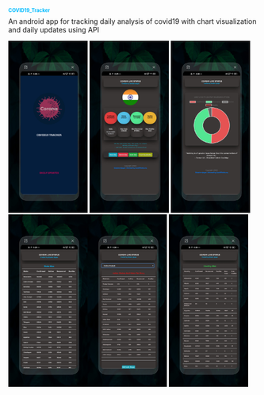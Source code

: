 <h2 style="font-size: 10px; color: #00bbff;">COVID19_Tracker</h2>
An android app for tracking daily analysis of covid19  with chart visualization and daily updates using API

  <img src="covid19/1.jpg" width="160" heigth="150"> <img src="covid19/2.jpg" width="160" heigth="150">
 <img src="covid19/3.jpg" width="160" heigth="150"> <img src="covid19/4.jpg" width="160" heigth="150"><img src="covid19/5.jpg" width="160" heigth="150">
 <img src="covid19/6.jpg" width="160" heigth="150">
 
